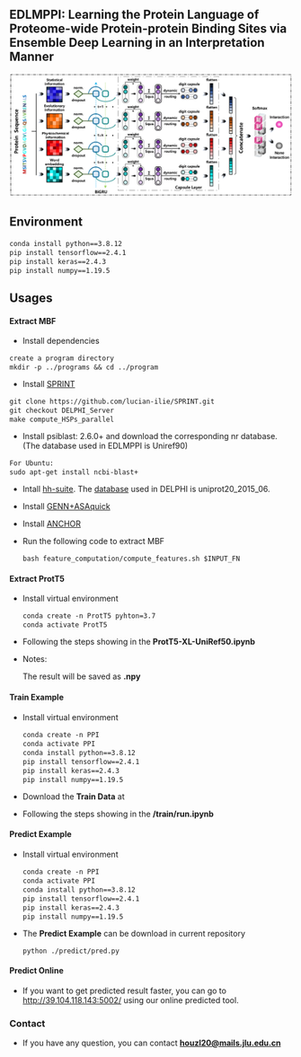 ## EDLMPPI: Learning the Protein Language of Proteome-wide Protein-protein Binding Sites via Ensemble Deep Learning in an Interpretation Manner

![EDLMPPI](https://github.com/houzl3416/EDLMPPI/blob/main/EDLMPPI.png)

## Environment

```
conda install python==3.8.12
pip install tensorflow==2.4.1
pip install keras==2.4.3
pip install numpy==1.19.5
```

## Usages

#### Extract MBF

- Install dependencies

```
create a program directory
mkdir -p ../programs && cd ../program
```

- Install [SPRINT](https://github.com/lucian-ilie/SPRINT)

 ```
git clone https://github.com/lucian-ilie/SPRINT.git
git checkout DELPHI_Server
make compute_HSPs_parallel
 ```

- Install psiblast: 2.6.0+ and download the corresponding nr database. (The database used in EDLMPPI is Uniref90)

 ```
For Ubuntu:
sudo apt-get install ncbi-blast+
 ```

- Intall [hh-suite](https://github.com/soedinglab/hh-suite). The [database](http://wwwuser.gwdg.de/~compbiol/data/hhsuite/databases/hhsuite_dbs/old-releases/) used in DELPHI is uniprot20_2015_06.

- Install [GENN+ASAquick](http://mamiris.com/software.html)
- Install [ANCHOR](http://anchor.elte.hu/Downloads.php)

- Run the following code to extract MBF

  ```
  bash feature_computation/compute_features.sh $INPUT_FN
  ```

#### Extract ProtT5

- Install virtual environment

  ```
  conda create -n ProtT5 pyhton=3.7
  conda activate ProtT5
  ```

- Following the steps showing in the  **ProtT5-XL-UniRef50.ipynb**

- Notes:

  The result will be saved as **.npy**

#### Train Example

- Install virtual environment

  ```
  conda create -n PPI 
  conda activate PPI
  conda install python==3.8.12
  pip install tensorflow==2.4.1
  pip install keras==2.4.3
  pip install numpy==1.19.5
  ```

-  Download the **Train Data** at 
- Following the steps showing in the  **/train/run.ipynb**

#### Predict Example

- Install virtual environment

  ```
  conda create -n PPI 
  conda activate PPI
  conda install python==3.8.12
  pip install tensorflow==2.4.1
  pip install keras==2.4.3
  pip install numpy==1.19.5
  ```

- The **Predict Example** can be download in current repository

  ```
  python ./predict/pred.py
  ```

#### Predict Online

- If you want to get predicted result faster, you can go to http://39.104.118.143:5002/ using our online predicted tool.

### Contact

- If you have any question, you can contact **houzl20@mails.jlu.edu.cn**


